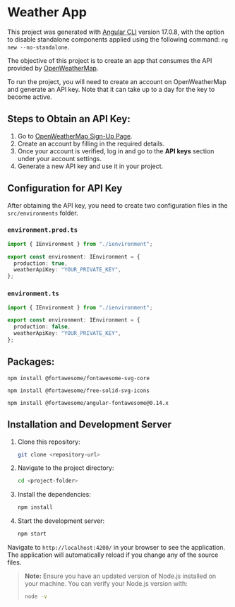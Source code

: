 # Weather App

This project was generated with [Angular CLI](https://github.com/angular/angular-cli) version 17.0.8, with the option to disable standalone components applied using the following command: `ng new --no-standalone`.

The objective of this project is to create an app that consumes the API provided by [OpenWeatherMap](https://openweathermap.org/).

To run the project, you will need to create an account on OpenWeatherMap and generate an API key. Note that it can take up to a day for the key to become active.

## Steps to Obtain an API Key:

1. Go to [OpenWeatherMap Sign-Up Page](https://home.openweathermap.org/users/sign_up).
2. Create an account by filling in the required details.
3. Once your account is verified, log in and go to the **API keys** section under your account settings.
4. Generate a new API key and use it in your project.

## Configuration for API Key

After obtaining the API key, you need to create two configuration files in the `src/environments` folder.

### `environment.prod.ts`

```typescript
import { IEnvironment } from "./ienvironment";

export const environment: IEnvironment = {
  production: true,
  weatherApiKey: "YOUR_PRIVATE_KEY",
};
```

### `environment.ts`

```typescript
import { IEnvironment } from "./ienvironment";

export const environment: IEnvironment = {
  production: false,
  weatherApiKey: "YOUR_PRIVATE_KEY",
};
```

## Packages:

`npm install @fortawesome/fontawesome-svg-core`

`npm install @fortawesome/free-solid-svg-icons`

`npm install @fortawesome/angular-fontawesome@0.14.x`

## Installation and Development Server

1. Clone this repository:
   ```bash
   git clone <repository-url>
   ```
2. Navigate to the project directory:
   ```bash
   cd <project-folder>
   ```
3. Install the dependencies:
   ```bash
   npm install
   ```
4. Start the development server:
   ```bash
   npm start
   ```

Navigate to `http://localhost:4200/` in your browser to see the application. The application will automatically reload if you change any of the source files.

> **Note:** Ensure you have an updated version of Node.js installed on your machine. You can verify your Node.js version with:
> ```bash
> node -v
> 

